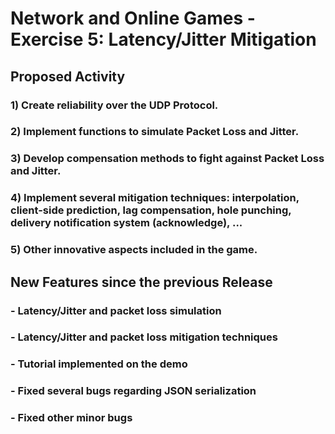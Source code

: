 # Network and Online Games - Exercise 5: Latency/Jitter Mitigation

## Proposed Activity

### 1) Create reliability over the UDP Protocol.

### 2) Implement functions to simulate Packet Loss and Jitter.

### 3) Develop compensation methods to fight against Packet Loss and Jitter.

### 4) Implement several mitigation techniques: interpolation, client-side prediction, lag compensation, hole punching, delivery notification system (acknowledge), ...

### 5) Other innovative aspects included in the game.

## New Features since the previous Release

### - Latency/Jitter and packet loss simulation
### - Latency/Jitter and packet loss mitigation techniques
### - Tutorial implemented on the demo
### - Fixed several bugs regarding JSON serialization
### - Fixed other minor bugs
